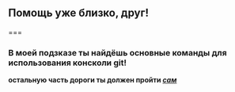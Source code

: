 ## Помощь уже близко, друг!
===
### В моей подзказе ты найдёшь основные команды для использования консколи git!

__остальную часть дороги ты должен пройти *[сам](https://ya.ru/)*__ 